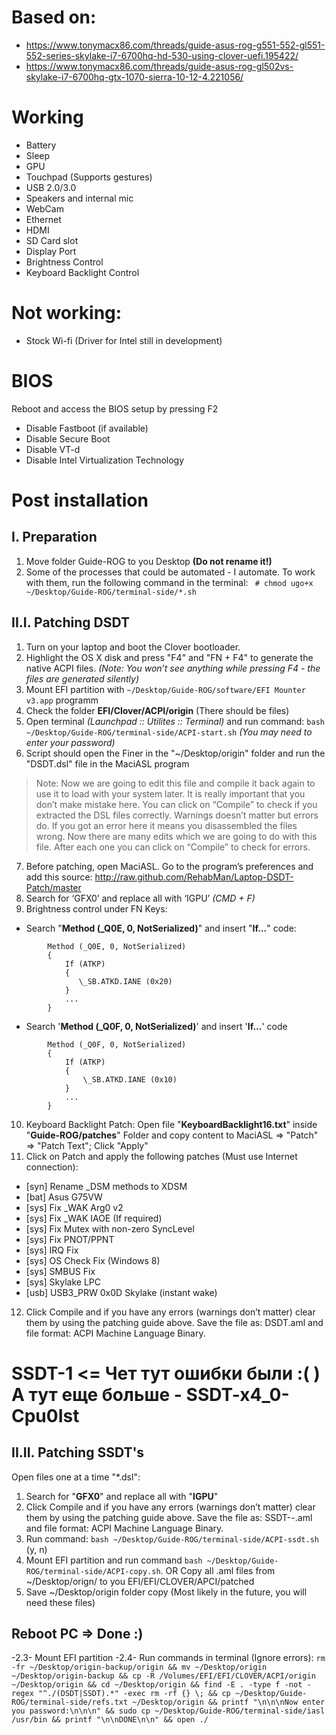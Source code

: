 # Based on:
- https://www.tonymacx86.com/threads/guide-asus-rog-g551-552-gl551-552-series-skylake-i7-6700hq-hd-530-using-clover-uefi.195422/
- https://www.tonymacx86.com/threads/guide-asus-rog-gl502vs-skylake-i7-6700hq-gtx-1070-sierra-10-12-4.221056/

# Working
- Battery
- Sleep
- GPU
- Touchpad (Supports gestures)
- USB 2.0/3.0
- Speakers and internal mic
- WebCam
- Ethernet
- HDMI
- SD Card slot
- Display Port
- Brightness Control
- Keyboard Backlight Control

# Not working:
- Stock Wi-fi (Driver for Intel still in development)

# BIOS
Reboot and access the BIOS setup by pressing F2
- Disable Fastboot (if available)
- Disable Secure Boot
- Disable VT-d
- Disable Intel Virtualization Technology

# Post installation
## I. Preparation
1. Move folder Guide-ROG to you Desktop **(Do not rename it!)**
2. Some of the processes that could be automated - I automate. To work with them, run the following command in the terminal: ` # chmod ugo+x ~/Desktop/Guide-ROG/terminal-side/*.sh`
## II.I. Patching DSDT
1. Turn on your laptop and boot the Clover bootloader.
2. Highlight the OS X disk and press "F4" and "FN + F4" to generate the native ACPI files. _(Note: You won’t see anything while pressing F4 - the files are generated silently)_
3. Mount EFI partition with `~/Desktop/Guide-ROG/software/EFI Mounter v3.app` programm
4. Check the folder **EFI/Clover/ACPI/origin** (There should be files)
5. Open terminal _(Launchpad :: Utilites :: Terminal)_ and run command: `bash ~/Desktop/Guide-ROG/terminal-side/ACPI-start.sh` _(You may need to enter your password)_
6. Script should open the Finer in the "~/Desktop/origin" folder and run the "DSDT.dsl" file in the MaciASL program
>Note: Now we are going to edit this file and compile it back again to use it to load with your system later. It is really important that you don’t make mistake here. You can click on “Compile” to check if you extracted the DSL files correctly. Warnings doesn’t matter but errors do. If you got an error here it means you disassembled the files wrong. Now there are many edits which we are going to do with this file. After each one you can click on “Compile” to check for errors.
7. Before patching, open MaciASL. Go to the program’s preferences and add this source: http://raw.github.com/RehabMan/Laptop-DSDT-Patch/master
8. Search for ‘GFX0’ and replace all with ‘IGPU’ _(CMD + F)_
9. Brightness control under FN Keys:
- Search "**Method (_Q0E, 0, NotSerialized)**" and insert "**If...**" code:
```
        Method (_Q0E, 0, NotSerialized)
        {
            If (ATKP)
            {
               \_SB.ATKD.IANE (0x20)
            }
            ...
        }
```
- Search '**Method (_Q0F, 0, NotSerialized)**' and insert '**If...**' code
```
        Method (_Q0F, 0, NotSerialized)
        {
            If (ATKP)
            {
                \_SB.ATKD.IANE (0x10)
            }
            ...
        }
```
10. Keyboard Backlight Patch:
Open file "**KeyboardBacklight16.txt**" inside "**Guide-ROG/patches**" Folder and copy content to
MaciASL => "Patch" => "Patch Text"; Click "Apply"
11. Click on Patch and apply the following patches (Must use Internet connection):
- [syn] Rename _DSM methods to XDSM
- [bat] Asus G75VW
- [sys] Fix _WAK Arg0 v2
- [sys] Fix _WAK IAOE (If required)
- [sys] Fix Mutex with non-zero SyncLevel
- [sys] Fix PNOT/PPNT
- [sys] IRQ Fix
- [sys] OS Check Fix (Windows 8)
- [sys] SMBUS Fix
- [sys] Skylake LPC
- [usb] USB3_PRW 0x0D Skylake (instant wake)
12. Click Compile and if you have any errors (warnings don’t matter) clear them by using the patching guide above. Save the file as: DSDT.aml and file format: ACPI Machine Language Binary.

# SSDT-1 <= Чет тут ошибки были :( ) А тут еще больше - SSDT-x4_0-Cpu0Ist

## II.II. Patching SSDT's
Open files one at a time "*.dsl": 
1. Search for "**GFX0**" and replace all with "**IGPU**"
2. Click Compile and if you have any errors (warnings don’t matter) clear them by using the patching guide above. Save the file as: SSDT-*-*.aml and file format: ACPI Machine Language Binary.
3. Run command: `bash ~/Desktop/Guide-ROG/terminal-side/ACPI-ssdt.sh` (y, n)
4. Mount EFI partition and run command `bash ~/Desktop/Guide-ROG/terminal-side/ACPI-copy.sh`. OR Copy all .aml files from ~/Desktop/orign/ to you EFI/EFI/CLOVER/APCI/patched 
5. Save ~/Desktop/origin folder copy (Most likely in the future, you will need these files)

## Reboot PC => Done :) 

-2.3- Mount EFI partition
-2.4- Run commands in terminal (Ignore errors): 
`rm -fr ~/Desktop/origin-backup/origin && mv ~/Desktop/origin ~/Desktop/origin-backup && cp -R /Volumes/EFI/EFI/CLOVER/ACPI/origin ~/Desktop/origin && cd ~/Desktop/origin && find -E . -type f -not -regex "^./(DSDT|SSDT).*" -exec rm -rf {} \; && cp ~/Desktop/Guide-ROG/terminal-side/refs.txt ~/Desktop/origin && printf "\n\n\nNow enter you password:\n\n\n" && sudo cp ~/Desktop/Guide-ROG/terminal-side/iasl /usr/bin && printf "\n\nDONE\n\n" && open ./`


